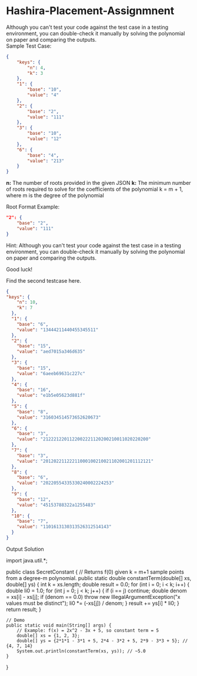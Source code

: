 # Hashira-Placement-Assignmnent
Although you can't test your code against the test case in a testing environment, you can double-check it manually by solving the polynomial on paper and comparing the outputs.  
Sample Test Case:

```json
{
    "keys": {
        "n": 4,
        "k": 3
    },
    "1": {
        "base": "10",
        "value": "4"
    },
    "2": {
        "base": "2",
        "value": "111"
    },
    "3": {
        "base": "10",
        "value": "12"
    },
    "6": {
        "base": "4",
        "value": "213"
    }
}
```

**n:** The number of roots provided in the given JSON
**k:** The minimum number of roots required to solve for the coefficients of the polynomial
k = m + 1, where m is the degree of the polynomial

Root Format Example:

```json
"2": {
    "base": "2",
    "value": "111"
}
```

Hint: Although you can't test your code against the test case in a testing environment, you can double-check it manually by solving the polynomial on paper and comparing the outputs.

Good luck!

Find the second testcase here.

```json
{
"keys": {
    "n": 10,
    "k": 7
  },
  "1": {
    "base": "6",
    "value": "13444211440455345511"
  },
  "2": {
    "base": "15",
    "value": "aed7015a346d635"
  },
  "3": {
    "base": "15",
    "value": "6aeeb69631c227c"
  },
  "4": {
    "base": "16",
    "value": "e1b5e05623d881f"
  },
  "5": {
    "base": "8",
    "value": "316034514573652620673"
  },
  "6": {
    "base": "3",
    "value": "2122212201122002221120200210011020220200"
  },
  "7": {
    "base": "3",
    "value": "20120221122211000100210021102001201112121"
  },
  "8": {
    "base": "6",
    "value": "20220554335330240002224253"
  },
  "9": {
    "base": "12",
    "value": "45153788322a1255483"
  },
  "10": {
    "base": "7",
    "value": "1101613130313526312514143"
  }
}
```

Output Solution

import java.util.*;

public class SecretConstant {
    // Returns f(0) given k = m+1 sample points from a degree-m polynomial.
    public static double constantTerm(double[] xs, double[] ys) {
        int k = xs.length;
        double result = 0.0;
        for (int i = 0; i < k; i++) {
            double li0 = 1.0;
            for (int j = 0; j < k; j++) {
                if (i == j) continue;
                double denom = xs[i] - xs[j];
                if (denom == 0.0) throw new IllegalArgumentException("x values must be distinct");
                li0 *= (-xs[j]) / denom;
            }
            result += ys[i] * li0;
        }
        return result;
    }

    // Demo
    public static void main(String[] args) {
        // Example: f(x) = 2x^2 - 3x + 5, so constant term = 5
        double[] xs = {1, 2, 3};
        double[] ys = {2*1*1 - 3*1 + 5, 2*4 - 3*2 + 5, 2*9 - 3*3 + 5}; // {4, 7, 14}
        System.out.println(constantTerm(xs, ys)); // ~5.0
    }
}
